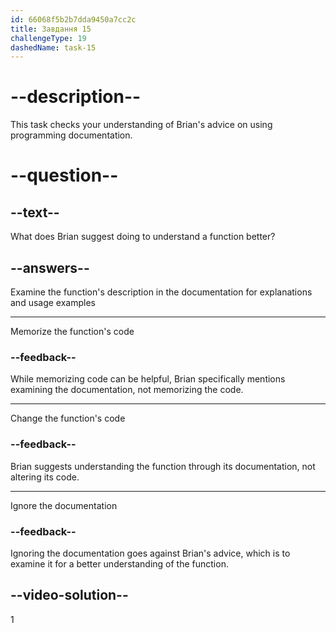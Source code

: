 ```yaml
---
id: 66068f5b2b7dda9450a7cc2c
title: Завдання 15
challengeType: 19
dashedName: task-15
---
```


<!--
AUDIO REFERENCE:
Brian: Next, you should examine the function's description in the documentation. It can explain what the function does and provide usage examples.
-->

# --description--

This task checks your understanding of Brian's advice on using programming documentation.

# --question--

## --text--

What does Brian suggest doing to understand a function better?

## --answers--

Examine the function's description in the documentation for explanations and usage examples

---

Memorize the function's code

### --feedback--

While memorizing code can be helpful, Brian specifically mentions examining the documentation, not memorizing the code.

---

Change the function's code

### --feedback--

Brian suggests understanding the function through its documentation, not altering its code.

---

Ignore the documentation

### --feedback--

Ignoring the documentation goes against Brian's advice, which is to examine it for a better understanding of the function.

## --video-solution--

1
